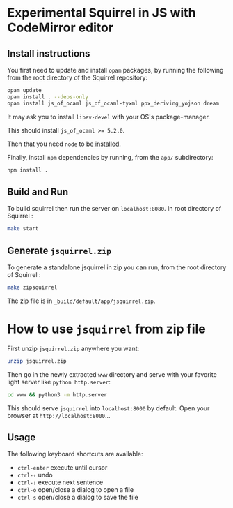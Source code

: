 # Experimental Squirrel in JS with CodeMirror editor

## Install instructions

You first need to update and install `opam` packages, by running the following
from the root directory of the Squirrel repository:
```bash
opam update
opam install . --deps-only
opam install js_of_ocaml js_of_ocaml-tyxml ppx_deriving_yojson dream
```
It may ask you to install `libev-devel` with your OS's package-manager.

This should install `js_of_ocaml >= 5.2.0`.

Then that you need `node` to [be installed](https://docs.npmjs.com/downloading-and-installing-node-js-and-npm).

Finally, install `npm` dependencies by running,
from the `app/` subdirectory:
```bash
npm install .
```

## Build and Run

To build squirrel then run the server on `localhost:8080`.
In root directory of Squirrel :
```bash
make start
```

## Generate `jsquirrel.zip`

To generate a standalone jsquirrel in zip you can run,
from the root directory of Squirrel :
```bash
make zipsquirrel
```

The zip file is in `_build/default/app/jsquirrel.zip`.

# How to use `jsquirrel` from zip file

First unzip `jsquirrel.zip` anywhere you want:
```bash
unzip jsquirrel.zip
```

Then go in the newly extracted `www` directory and serve with your
favorite light server like `python http.server`:
```bash
cd www && python3 -m http.server
```

This should serve `jsquirrel` into `localhost:8000` by default.
Open your browser at `http://localhost:8000`…

## Usage

The following keyboard shortcuts are available:

- `ctrl-enter`   execute until cursor
- `ctrl-↑`       undo
- `ctrl-↓`       execute next sentence
- `ctrl-o`       open/close a dialog to open a file
- `ctrl-s`       open/close a dialog to save the file
